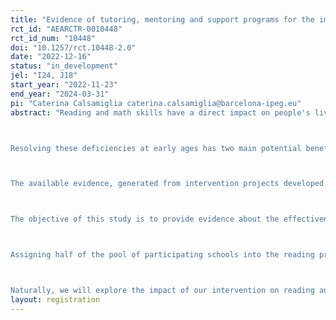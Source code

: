 ```yaml
---
title: "Evidence of tutoring, mentoring and support programs for the improvement of reading and mathematics competences."
rct_id: "AEARCTR-0010448"
rct_id_num: "10448"
doi: "10.1257/rct.10448-2.0"
date: "2022-12-16"
status: "in_development"
jel: "I24, J18"
start_year: "2022-11-23"
end_year: "2024-03-31"
pi: "Caterina Calsamiglia caterina.calsamiglia@barcelona-ipeg.eu"
abstract: "Reading and math skills have a direct impact on people's lives. Lacking these skills constitutes an important barrier against effective communication, and therefore against the development of the individual within society. An early deficiency in reading and mathematics levels is correlated with lower academic performance, a higher level of dropout, and worse labor market outcomes.

Resolving these deficiencies at early ages has two main potential benefits. First, it unravels the development of the person, making it easier for him/her to progress in their learning (dynamic gains and complementarities of future investments). Second, it improves the ability to work in the classroom on the part of the whole group (spillovers). The sooner such gaps and inequities are identified and addressed, the better individual and classroom educational performance will be.

The available evidence, generated from intervention projects developed in countries other than Spain (our context of interest), points to tutoring and mentoring programs as one of the most effective means to increase the academic performance of students, especially those who start at a greater disadvantage. In addition, the existing evidence points to this type of intervention as triggering other positive effects on learning (personal and transversal competences, school adherence, reduction in absenteeism, etc.).

The objective of this study is to provide evidence about the effectiveness of two interventions providing educational support, one for reading and one for mathematics, in low-socioeconomic schools located in Spain. The reading program consist of one-on-one mentoring sessions for grade 4 students aimed at fostering the pleasure for autonomous reading, The mathematics program consists of four-group tutorial sessions for grade 6 students. Within the classes of the grade for which the school is treated, only a subset of students will actually participate in our tutoring/mentoring programs.

Assigning half of the pool of participating schools into the reading program and the other half into the mathematics program, we will compare the outcomes of the students from the grade for which the school has been treated with the outcomes of the students in the same grade from schools that got assigned to the other program. Within a given treated class, students who did not actually participate in the mentoring/tutoring programs might still have their outcomes impacted through in-class spillovers.

Naturally, we will explore the impact of our intervention on reading and mathematics cognitive abilities. We will pay particular attention to how these programs affect the classroom depending on the position in the network of friends where the treated kids belong. We also explore other dimensions such as improvements in socio-emotional skills, classroom climate and behavior, and changes in social relations and friendships."
layout: registration
---
```


